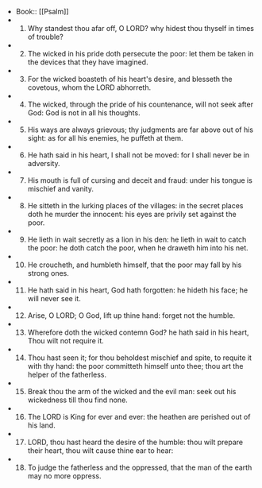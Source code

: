 - Book:: [[Psalm]]
- 1. Why standest thou afar off, O LORD? why hidest thou thyself in times of trouble?
- 2. The wicked in his pride doth persecute the poor: let them be taken in the devices that they have imagined.
- 3. For the wicked boasteth of his heart's desire, and blesseth the covetous, whom the LORD abhorreth.
- 4. The wicked, through the pride of his countenance, will not seek after God: God is not in all his thoughts.
- 5. His ways are always grievous; thy judgments are far above out of his sight: as for all his enemies, he puffeth at them.
- 6. He hath said in his heart, I shall not be moved: for I shall never be in adversity.
- 7. His mouth is full of cursing and deceit and fraud: under his tongue is mischief and vanity.
- 8. He sitteth in the lurking places of the villages: in the secret places doth he murder the innocent: his eyes are privily set against the poor.
- 9. He lieth in wait secretly as a lion in his den: he lieth in wait to catch the poor: he doth catch the poor, when he draweth him into his net.
- 10. He croucheth, and humbleth himself, that the poor may fall by his strong ones.
- 11. He hath said in his heart, God hath forgotten: he hideth his face; he will never see it.
- 12. Arise, O LORD; O God, lift up thine hand: forget not the humble.
- 13. Wherefore doth the wicked contemn God? he hath said in his heart, Thou wilt not require it.
- 14. Thou hast seen it; for thou beholdest mischief and spite, to requite it with thy hand: the poor committeth himself unto thee; thou art the helper of the fatherless.
- 15. Break thou the arm of the wicked and the evil man: seek out his wickedness till thou find none.
- 16. The LORD is King for ever and ever: the heathen are perished out of his land.
- 17. LORD, thou hast heard the desire of the humble: thou wilt prepare their heart, thou wilt cause thine ear to hear:
- 18. To judge the fatherless and the oppressed, that the man of the earth may no more oppress.
